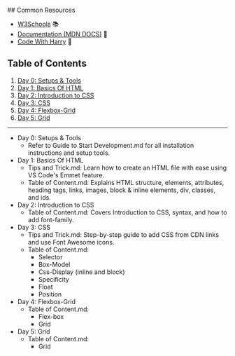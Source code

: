 <br>
## Common Resources

- [W3Schools](https://www.w3schools.com/) 📚
- [Documentation (MDN DOCS)](https://developer.mozilla.org/en-US/docs/Learn/HTML/Introduction_to_HTML) 📖
- [Code With Harry](https://youtube.com/playlist?list=PLu0W_9lII9agq5TrH9XLIKQvv0iaF2X3w&si=7VeHmaWFR4hHxSPW) 🎥

## Table of Contents

1. [Day 0: Setups & Tools](#day-0-setups--tools)
2. [Day 1: Basics Of HTML](#day-1:-basics-of-html)
3. [Day 2: Introduction to CSS](#day-2:-introduction-to-css)
4. [Day 3: CSS](#day-3:-css)
5. [Day 4: Flexbox-Grid](#day-4:-flexbox-grid)
6. [Day 5: Grid](#day-5:-grid)
<hr>

- Day 0: Setups & Tools
    - Refer to Guide to Start Development.md for all installation instructions and setup tools.
- Day 1: Basics Of HTML
    - Tips and Trick.md: Learn how to create an HTML file with ease using VS Code's Emmet feature.
    - Table of Content.md: Explains HTML structure, elements, attributes, heading tags, links, images, block & inline elements, div, classes, and ids.
- Day 2: Introduction to CSS
    - Table of Content.md: Covers Introduction to CSS, syntax, and how to add font-family.
- Day 3: CSS
    - Tips and Trick.md: Step-by-step guide to add CSS from CDN links and use Font Awesome icons.
    - Table of Content.md:
        - Selector
        - Box-Model
        - Css-Display (inline and block)
        - Specificity
        - Float
        - Position
- Day 4: Flexbox-Grid
    - Table of Content.md:
        - Flex-box
        - Grid
- Day 5: Grid
    - Table of Content.md:
        - Grid
